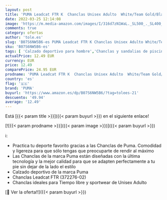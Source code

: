 ```yaml
---
layout: post
title: 'PUMA Leadcat FTR K  Chanclas Unisex Adulto  White/Team Gold/Black  48.5 EU'
date: 2022-03-25 12:14:08
image: 'https://m.media-amazon.com/images/I/316d7zN1WaL._SL500_._SL400_.jpg'
comments: true
category: ofertas
author: 'tole.es'
slug: 'B07S6NW5B6-es PUMA Leadcat FTR K Chanclas Unisex Adulto White/Team...'
sku: 'B07S6NW5B6-es'
tags: [ 'Calzado deportivo para hombre','Chanclas y sandalias de piscina para hombre','Zapatillas y calzado deportivo para hombre','Zapatos','Zapatos para hombre','Zapatos y complementos','chanclas','puma', ]
actualPrice: 12.49 EUR
currency: EUR
price: 12.49
comparePrice: 24.95 EUR
prodname: 'PUMA Leadcat FTR K  Chanclas Unisex Adulto  White/Team Gold/Black  48.5 EU'
country: 'es'
flag: '🇪🇸'
brand: 'PUMA'
buyurl: 'https://www.amazon.es/dp/B07S6NW5B6/?tag=tolees-21'
descuento: '49.94'
average: '12.49'
---
```


Está [{{< param title >}}]({{< param buyurl >}}) en el siguiente enlace!

[![{{< param prodname >}}]({{< param image >}})]({{< param buyurl >}})

ℹ️:

- Practica tu deporte favorito gracias a las Chanclas de Puma. Comodidad y ligereza para que sólo tengas que preocuparte de rendir al máximo
- Las Chanclas de la marca Puma están diseñadas con la última tecnología y la mejor calidad para que se adapten perfectamente a tu pie sin dejar de la lado el estilo
- Calzado deportivo de la marca Puma
- Chanclas Leadcat FTR (372276-02)
- Chanclas ideales para Tiempo libre y sportwear de Unisex Adulto

[🛒 Ver la oferta!!]({{< param buyurl >}})
